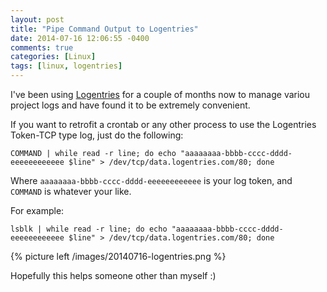 ```yaml
---
layout: post
title: "Pipe Command Output to Logentries"
date: 2014-07-16 12:06:55 -0400
comments: true
categories: [Linux]
tags: [linux, logentries]
---
```


I've been using [Logentries](https://logentries.com/) for a couple of months now to manage variou project logs and have found it to be extremely convenient.

If you want to retrofit a crontab or any other process to use the Logentries Token-TCP type log, just do the following:

    COMMAND | while read -r line; do echo "aaaaaaaa-bbbb-cccc-dddd-eeeeeeeeeeee $line" > /dev/tcp/data.logentries.com/80; done

Where `aaaaaaaa-bbbb-cccc-dddd-eeeeeeeeeeee` is your log token, and `COMMAND` is whatever your like.

For example:

    lsblk | while read -r line; do echo "aaaaaaaa-bbbb-cccc-dddd-eeeeeeeeeeee $line" > /dev/tcp/data.logentries.com/80; done


{% picture left /images/20140716-logentries.png %}

Hopefully this helps someone other than myself :)